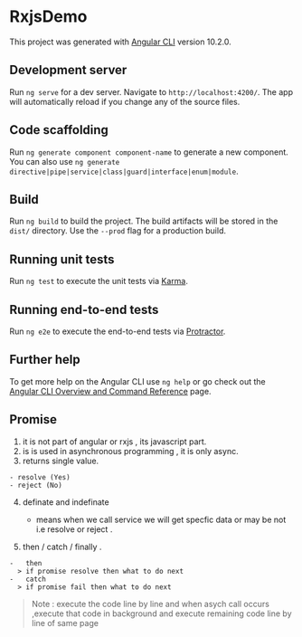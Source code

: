 # RxjsDemo

This project was generated with [Angular CLI](https://github.com/angular/angular-cli) version 10.2.0.

## Development server

Run `ng serve` for a dev server. Navigate to `http://localhost:4200/`. The app will automatically reload if you change any of the source files.

## Code scaffolding

Run `ng generate component component-name` to generate a new component. You can also use `ng generate directive|pipe|service|class|guard|interface|enum|module`.

## Build

Run `ng build` to build the project. The build artifacts will be stored in the `dist/` directory. Use the `--prod` flag for a production build.

## Running unit tests

Run `ng test` to execute the unit tests via [Karma](https://karma-runner.github.io).

## Running end-to-end tests

Run `ng e2e` to execute the end-to-end tests via [Protractor](http://www.protractortest.org/).

## Further help

To get more help on the Angular CLI use `ng help` or go check out the [Angular CLI Overview and Command Reference](https://angular.io/cli) page.


## Promise

  1. it is not part of angular or rxjs , its javascript part.
  2. is is used in asynchronous programming , it is only async.
  3. returns single value.

    - resolve (Yes)
    - reject (No)
  
  4. definate and indefinate 
        - means when we call service we will get specfic data or may be not i.e resolve or reject .

  5. then / catch / finally .

    -   then 
      > if promise resolve then what to do next 
    -   catch 
      > if promise fail then what to do next 


> Note : execute the code line by line and when asych call occurs ,execute that code in background and execute remaining code line by line of  same page 	
